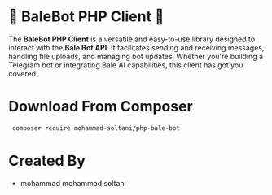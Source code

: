 
# 🎉 BaleBot PHP Client 🚀

The **BaleBot PHP Client** is a versatile and easy-to-use library designed to interact with the **Bale Bot API**. It facilitates sending and receiving messages, handling file uploads, and managing bot updates. Whether you're building a Telegram bot or integrating Bale AI capabilities, this client has got you covered!

# Download From Composer
```bash
 composer require mohammad-soltani/php-bale-bot
```
# Created By
- mohammad mohammad soltani